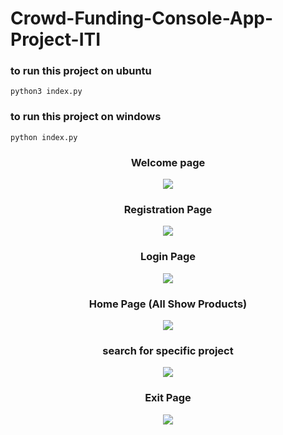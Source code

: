 # Crowd-Funding-Console-App-Project-ITI

### to run this project on ubuntu

```
python3 index.py
```

### to run this project on windows

```
python index.py
```

<h3 align="center">Welcome page</h3>

<p align="center">
<img src="https://user-images.githubusercontent.com/93389016/161829903-f680788a-0912-4191-ac9e-d9623a20d991.png">
</p>

<h3 align="center">Registration Page</h3>


<p align="center">
<img src="https://user-images.githubusercontent.com/93389016/161830090-7f5c88a2-0830-42d5-ab9e-9a5a72f0ce00.png">
</p>

<h3 align="center">Login Page</h3>
<p align="center">
<img src="https://user-images.githubusercontent.com/93389016/161830150-dcc8b1b5-96cb-4fd8-a1cb-6da9c598684a.png">
</p>


<h3 align="center">Home Page (All Show Products) </h3>
<p align="center">
<img src="https://user-images.githubusercontent.com/93389016/162103541-bb94fe8a-82a4-4020-af6d-dbce3c7a4eab.png">
</p>

<h3 align="center">search for specific project </h3>  
<p align="center">
<img src="https://user-images.githubusercontent.com/93389016/162103898-0e769887-deae-40b2-becd-f6fe0fbcf739.png">
</p>

<h3 align="center">Exit Page</h3>
<p align="center">
<img src="https://user-images.githubusercontent.com/93389016/161831023-646b4835-f887-4a6e-b9cc-a1d294e40e7a.png">
</p>

